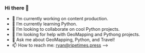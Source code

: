 ### Hi there 👋
- 🔭 I’m currently working on content production.
- 🌱 I’m currently learning Python.
- 👯 I’m looking to collaborate on cool Python projects.
- 🤔 I’m looking for help with GeoMapping and Pythong projects.
- 💬 Ask me about GeoMapping, Python, and Travel!
- 📫 How to reach me: ryan@ripetimes.press
-->
